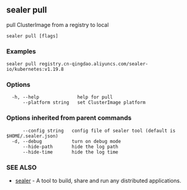 ## sealer pull

pull ClusterImage from a registry to local

```
sealer pull [flags]
```

### Examples

```
sealer pull registry.cn-qingdao.aliyuncs.com/sealer-io/kubernetes:v1.19.8
```

### Options

```
  -h, --help              help for pull
      --platform string   set ClusterImage platform
```

### Options inherited from parent commands

```
      --config string   config file of sealer tool (default is $HOME/.sealer.json)
  -d, --debug           turn on debug mode
      --hide-path       hide the log path
      --hide-time       hide the log time
```

### SEE ALSO

* [sealer](sealer.md)	 - A tool to build, share and run any distributed applications.

